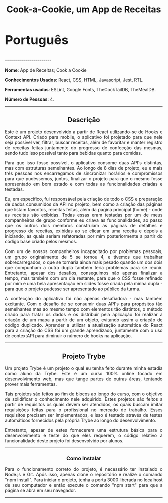 <h1 align="center">Cook-a-Cookie, um App de Receitas</h1>

<h2 style="font-size:40px;">Português</h2>
-----------------------

**Nome**: App de Receitas; Cook a Cookie

**Conhecimentos Usados**: React, CSS, HTML, Javascript, Jest, RTL.

**Ferramentas usadas**: ESLint, Google Fonts, TheCockTailDB, TheMealDB.

**Número de Pessoas**: 4.

-----------------------

<h2 align="center">Descrição</h2>

<p align="justify">Este é um projeto desenvolvido a partir de React utilizando-se de Hooks e Context API. Criado para mobile, o aplicativo foi projetado para que nele seja possível ver, filtrar, buscar receitas, além de favoritar e manter registro de receitas feitas juntamente do progresso de confecção das mesmas, sendo tudo isso possível tanto para bebidas quanto para comidas.</p>
<p align="justify">Para que isso fosse possível, o aplicativo consome duas API's distintas, mas com estruturas semelhantes. Ao longo de 8 dias de projeto, eu e mais três pessoas nos encarregamos de sincronizar horários e compromissos para que pudéssemos, juntos, finalizar o projeto para que o mesmo fosse apresentado em bom estado e com todas as funcionalidades criadas e testadas.</p>
<p align="justify">Eu, em específico, fui responsável pela criação de todo o CSS e preparação de dados consumidos da API no projeto, bem como a criação das páginas que listam favoritos, receitas feitas, além da página principal (home) - onde as receitas são exibidas. Todas essas eram testadas por um de meus companheiros de grupo conforme eu criava as funcionalidades, ao passo que os outros dois membros construíam as páginas de detalhes e progresso de receitas, exibidas ao se clicar em uma receita e depois a iniciando, as quais seriam refatoradas por mim posteriormente a partir do código base criado pelos mesmos.</p>
<p align="justify">Com um de nossos companheiros incapacitado por problemas pessoais, um grupo originalmente de 5 se tornou 4, e tivemos que trabalhar sobrecarregados, o que se tornaria ainda mais pesado quando um dos dois que compunham a outra dupla também teria problemas para se reunir. Entretanto, apesar dos desafios, conseguimos não apenas finalizar a tempo, mas também com um dia restante, para que o CSS fosse refinado por mim e uma bela apresentação em slides fosse criada pela minha dupla - para que o projeto pudesse ser apresentado ao público da turma.</p>
<p align="justify">A confecção do aplicativo foi não apenas desafiadora - mas também excitante. Com o desafio de se consumir duas API's para propósitos tão semelhantes mas ao mesmo tempo com elementos tão distintos, o método criado para tratar os dados e os distribuir pela aplicação foi realizar a criação de um mapa a partir de um objeto, evitando assim a criação de código duplicado. Aprender a utilizar a atualização automática do React para a criação do CSS foi um grande aprendizado, juntamente com o uso de contextAPI para diminuir o número de hooks na aplicação.</p>

-----------------------

<h2 align="center">Projeto Trybe</h2>

  <p align="justify">Um projeto Trybe é um projeto o qual eu tenha feito durante minha estadia como aluno da Trybe. Este é um curso 100% online focado em desenvolvimento web, mas que tange partes de outras áreas, tentando prover mais ferramentas.</p>
  <p align="justify">Tais projetos são feitos ao fim de blocos ao longo do curso, com o objetivo de solidificar o conhecimento nele adquirido. Estes projetos são feitos a partir de requisitos os quais devem ser atendidos, os quais buscam imitar requisições feitas para o profissional no mercado de trabalho. Esses requisitos precisam ser implementados, e isso é testado através de testes automáticos fornecidos pela própria Trybe ao longo do desenvolvimento.</p>
  <p align="justify">Entretanto, apesar de estes fornecerem uma estrutura básica para o desenvolvimento e teste do que eles requerem, o código relativo à funcionalidade deste projeto foi desenvolvido por alunos.</p>

-----------------------

<h3 align="center">Como Instalar</h3>
<p align="justify">Para o funcionamento correto do projeto, é necessário ter instalado o Node.js e Git. Após isso, apenas clone o repositório e realize o comando "npm install". Para iniciar o projeto, tenha a porta 3000 liberada no localhost de seu computador e então execute o comando "npm start" para que a página se abra em seu navegador. </p>

-----------------------
